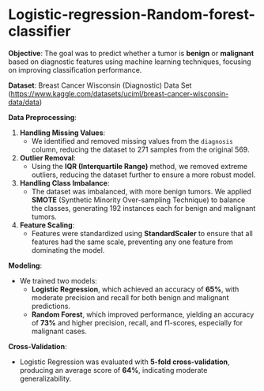 # Logistic-regression-Random-forest-classifier

**Objective**:
The goal was to predict whether a tumor is **benign** or **malignant** based on diagnostic features using machine learning techniques, focusing on improving classification performance.

**Dataset**: Breast Cancer Wisconsin (Diagnostic) Data Set (https://www.kaggle.com/datasets/uciml/breast-cancer-wisconsin-data/data)

**Data Preprocessing**:
1. **Handling Missing Values**:
   - We identified and removed missing values from the `diagnosis` column, reducing the dataset to 271 samples from the original 569.
2. **Outlier Removal**:
   - Using the **IQR (Interquartile Range)** method, we removed extreme outliers, reducing the dataset further to ensure a more robust model.
3. **Handling Class Imbalance**:
   - The dataset was imbalanced, with more benign tumors. We applied **SMOTE** (Synthetic Minority Over-sampling Technique) to balance the classes, generating 192 instances each for benign and malignant tumors.
4. **Feature Scaling**:
   - Features were standardized using **StandardScaler** to ensure that all features had the same scale, preventing any one feature from dominating the model.

**Modeling**:
- We trained two models:
  - **Logistic Regression**, which achieved an accuracy of **65%**, with moderate precision and recall for both benign and malignant predictions.
  - **Random Forest**, which improved performance, yielding an accuracy of **73%** and higher precision, recall, and f1-scores, especially for malignant cases.
  
**Cross-Validation**:
- Logistic Regression was evaluated with **5-fold cross-validation**, producing an average score of **64%**, indicating moderate generalizability.
